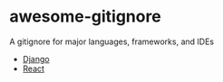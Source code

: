 # awesome-gitignore
A gitignore for major languages, frameworks, and IDEs

- [Django](.gitignore-django)
- [React](.gitignore-react)
